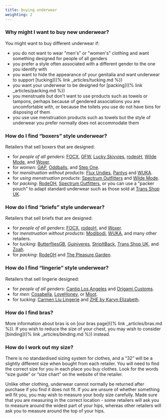 ```yaml
---
title: buying underwear
weighting: 2
---
```


### Why might I want to buy new underwear?

You might want to buy different underwear if:

- you do not want to wear "men's" or "women's" clothing and want something designed for people of all genders
- you prefer a style often associated with a different gender to the one you identify with
- you want to hide the appearance of your genitalia and want underwear to support [tucking]({% link _articles/tucking.md %})
- you want your underwear to be designed for [packing]({% link _articles/packing.md %})
- you menstruate but don't want to use products such as towels or tampons, perhaps because of gendered associations you are uncomfortable with, or because the toilets you use do not have bins for disposing of them
- you use use menstruation products such as towels but the style of underwear you prefer normally does not accommodate them

### How do I find “boxers” style underwear?

Retailers that sell boxers that are designed:

- for *people of all genders*: [FOCX](https://focx.co.uk/), [GFW](https://www.genderfreeworld.com/collections/underwear), [Lucky Skivvies](https://www.luckyskivvies.com/), [rodeoH](https://rodeoh.com/collections/underwear), [Wilde Mode](https://wildemode.com/collections/mens-womens-boxer-shorts), and [Woxer](https://woxer.com/).
- for *women*: [GAP](https://www.gap.co.uk/), [Oddballs](https://www.myoddballs.com/collections/ladies-boxer-shorts), and [Step One](https://uk.stepone.life/products/womens-boxer-tap-shoe).
- for *menstruation without products*: [Flux Undies](https://www.fluxundies.com/collections/period-pants/products/the-boxer-short), [Pantys](https://pantys.com/en-gb/collections/absorbent-underwear/products/boxer) and [WUKA](https://wuka.co.uk/collections/boxer-shorts).
- for *using menstruation products*: [Spectrum Outfitters](https://spectrumoutfitters.co.uk/pages/3-in-1-spectrum-boxer) and [Wilde Mode](https://wildemode.com/collections/mens-womens-boxer-shorts).
- for *packing*: [RodeOH](https://rodeoh.com/collections/packer-underwear), [Spectrum Outfitters](https://spectrumoutfitters.co.uk/pages/3-in-1-spectrum-boxer), or you can use a "packer pouch" to adapt standard underwear such as those sold at [Trans Shop UK](https://uktransshop.co.uk/).

### How do I find “briefs” style underwear?

Retailers that sell briefs that are designed:

- for *people of all genders*: [FOCX](https://focx.co.uk/), [rodeoH](https://rodeoh.com/collections/underwear), and [Woxer](https://woxer.com/).
- for *menstruation without products*: [Modibodi](https://www.modibodi.co.uk/), [WUKA](https://wuka.co.uk/), and many other retailers.
- for *tucking*: [ButterfliesGB](https://beautifullyhandmade.co.uk/store/butterfliesgb/), [Guiniveres](https://guiniveres.co.uk), [StripItBack](https://www.etsy.com/uk/shop/Stripitback), [Trans Shop UK](https://uktransshop.co.uk/collections/gaffs), and [Zoah](https://zoah.shop/).
- for *packing*: [RodeOH](https://rodeoh.com/collections/packer-underwear) and [The Pleasure Garden](https://pleasuregardenshop.co.uk).

### How do I find “lingerie” style underwear?

Retailers that sell lingerie designed:

- for *people of all genders*: [Cantiq Los Angeles](https://www.cantiqla.com/) and [Origami Customs](https://origamicustoms.com/).
- for *men*: [Cosabella](https://eu.cosabella.com/collections/mens), [LoveHoney](https://www.lovehoney.co.uk/lingerie/mens-underwear), or [Moot](https://mootlingerie.com). 
- for *tucking*: [Carmen Liu Lingerie](https://www.carmenliulingerie.co.uk) and [ZHE by Karyn Elizabeth](https://zhebykarynelizabeth.com).

### How do I find bras?

More information about bras is on [our bras page]({% link _articles/bras.md %}). If you wish to reduce the size of your chest, you may wish to consider [binding]({% link _articles/binding.md %}) instead.

### How do I work out my size?

There is no standardised sizing system for clothes, and a “32” will be a slightly different size when bought from each retailer. You will need to find the correct size for you in each place you buy clothes. Look for the words “size guide” or “size chart” on the website of the retailer.

Unlike other clothing, underwear cannot normally be returned after purchase if you find it does not fit. If you are unsure of whether something will fit you, you may wish to measure your body size carefully. Made sure that you are measuring in the correct location - some retailers will ask you to measure around the widest part of your hips, whereas other retailers will ask you to measure around the top of your hips.